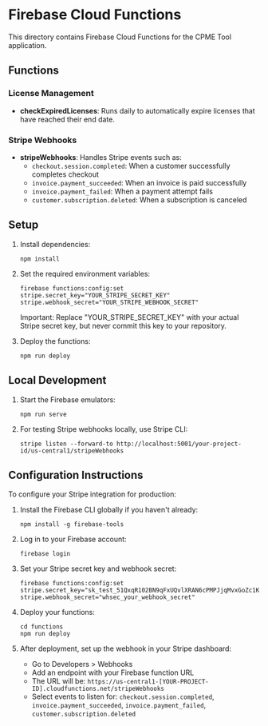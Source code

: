
# Firebase Cloud Functions

This directory contains Firebase Cloud Functions for the CPME Tool application.

## Functions

### License Management

- **checkExpiredLicenses**: Runs daily to automatically expire licenses that have reached their end date.

### Stripe Webhooks

- **stripeWebhooks**: Handles Stripe events such as:
  - `checkout.session.completed`: When a customer successfully completes checkout
  - `invoice.payment_succeeded`: When an invoice is paid successfully
  - `invoice.payment_failed`: When a payment attempt fails
  - `customer.subscription.deleted`: When a subscription is canceled

## Setup

1. Install dependencies:
   ```
   npm install
   ```

2. Set the required environment variables:
   ```
   firebase functions:config:set stripe.secret_key="YOUR_STRIPE_SECRET_KEY" stripe.webhook_secret="YOUR_STRIPE_WEBHOOK_SECRET"
   ```
   
   Important: Replace "YOUR_STRIPE_SECRET_KEY" with your actual Stripe secret key, but never commit this key to your repository.

3. Deploy the functions:
   ```
   npm run deploy
   ```

## Local Development

1. Start the Firebase emulators:
   ```
   npm run serve
   ```

2. For testing Stripe webhooks locally, use Stripe CLI:
   ```
   stripe listen --forward-to http://localhost:5001/your-project-id/us-central1/stripeWebhooks
   ```

## Configuration Instructions

To configure your Stripe integration for production:

1. Install the Firebase CLI globally if you haven't already:
   ```
   npm install -g firebase-tools
   ```

2. Log in to your Firebase account:
   ```
   firebase login
   ```

3. Set your Stripe secret key and webhook secret:
   ```
   firebase functions:config:set stripe.secret_key="sk_test_51QxqR102BN9qFxUQvlXRAN6cPMPJjqMvxGoZc1K9k4WbGhOdMy8OScECgB7vmm3QfKBA1XZSP9emXphxl4T3gzj90080txNpvU" stripe.webhook_secret="whsec_your_webhook_secret"
   ```

4. Deploy your functions:
   ```
   cd functions
   npm run deploy
   ```

5. After deployment, set up the webhook in your Stripe dashboard:
   - Go to Developers > Webhooks
   - Add an endpoint with your Firebase function URL
   - The URL will be: `https://us-central1-[YOUR-PROJECT-ID].cloudfunctions.net/stripeWebhooks`
   - Select events to listen for: `checkout.session.completed`, `invoice.payment_succeeded`, `invoice.payment_failed`, `customer.subscription.deleted`

